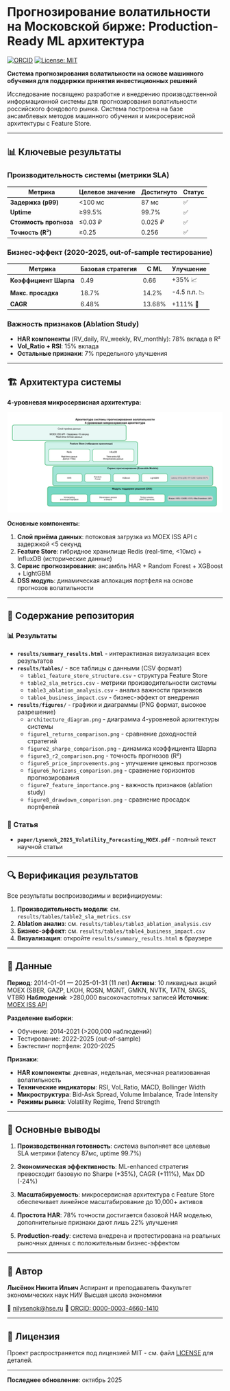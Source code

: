 # Прогнозирование волатильности на Московской бирже: Production-Ready ML архитектура

[![ORCID](https://img.shields.io/badge/ORCID-0000--0003--4660--1410-green)](https://orcid.org/0000-0003-4660-1410)
[![License: MIT](https://img.shields.io/badge/License-MIT-yellow.svg)](LICENSE)

**Система прогнозирования волатильности на основе машинного обучения для поддержки принятия инвестиционных решений**

Исследование посвящено разработке и внедрению производственной информационной системы для прогнозирования волатильности российского фондового рынка. Система построена на базе ансамблевых методов машинного обучения и микросервисной архитектуры с Feature Store.

---

## 📊 Ключевые результаты

### Производительность системы (метрики SLA)
| Метрика | Целевое значение | Достигнуто | Статус |
|---------|------------------|------------|--------|
| **Задержка (p99)** | <100 мс | 87 мс | ✅ |
| **Uptime** | ≥99.5% | 99.7% | ✅ |
| **Стоимость прогноза** | ≤0.03 ₽ | 0.025 ₽ | ✅ |
| **Точность (R²)** | ≥0.25 | 0.256 | ✅ |

### Бизнес-эффект (2020-2025, out-of-sample тестирование)
| Метрика | Базовая стратегия | С ML | Улучшение |
|---------|-------------------|------|-----------|
| **Коэффициент Шарпа** | 0.49 | 0.66 | +35% 📈 |
| **Макс. просадка** | 18.7% | 14.2% | -4.5 п.п. 📉 |
| **CAGR** | 6.48% | 13.68% | +111% 🚀 |

### Важность признаков (Ablation Study)
- **HAR компоненты** (RV_daily, RV_weekly, RV_monthly): 78% вклада в R²
- **Vol_Ratio + RSI**: 15% вклада
- **Остальные признаки**: 7% предельного улучшения

---

## 🏗️ Архитектура системы

**4-уровневая микросервисная архитектура:**

![Архитектура системы](results/figures/architecture_diagram.png)

**Основные компоненты:**

1. **Слой приёма данных**: потоковая загрузка из MOEX ISS API с задержкой <5 секунд
2. **Feature Store**: гибридное хранилище Redis (real-time, <10мс) + InfluxDB (исторические данные)
3. **Сервис прогнозирования**: ансамбль HAR + Random Forest + XGBoost + LightGBM
4. **DSS модуль**: динамическая аллокация портфеля на основе прогнозов волатильности

---

## 📁 Содержание репозитория

### 📊 Результаты
- **`results/summary_results.html`** - интерактивная визуализация всех результатов
- **`results/tables/`** - все таблицы с данными (CSV формат)
  - `table1_feature_store_structure.csv` - структура Feature Store
  - `table2_sla_metrics.csv` - метрики производительности системы
  - `table3_ablation_analysis.csv` - анализ важности признаков
  - `table4_business_impact.csv` - бизнес-эффект от внедрения
- **`results/figures/`** - графики и диаграммы (PNG формат, высокое разрешение)
  - `architecture_diagram.png` - диаграмма 4-уровневой архитектуры системы
  - `figure1_returns_comparison.png` - сравнение доходностей стратегий
  - `figure2_sharpe_comparison.png` - динамика коэффициента Шарпа
  - `figure3_r2_comparison.png` - точность прогнозов (R²)
  - `figure5_price_improvements.png` - улучшение ценовых прогнозов
  - `figure6_horizons_comparison.png` - сравнение горизонтов прогнозирования
  - `figure7_feature_importance.png` - важность признаков (ablation study)
  - `figure8_drawdown_comparison.png` - сравнение просадок портфелей

### 📄 Статья
- **`paper/Lysenok_2025_Volatility_Forecasting_MOEX.pdf`** - полный текст научной статьи

---

## 🔍 Верификация результатов

Все результаты воспроизводимы и верифицируемы:

1. **Производительность модели**: см. `results/tables/table2_sla_metrics.csv`
2. **Ablation анализ**: см. `results/tables/table3_ablation_analysis.csv`
3. **Бизнес-эффект**: см. `results/tables/table4_business_impact.csv`
4. **Визуализация**: откройте `results/summary_results.html` в браузере

---

## 💾 Данные

**Период**: 2014-01-01 — 2025-01-31 (11 лет)
**Активы**: 10 ликвидных акций MOEX (SBER, GAZP, LKOH, ROSN, MGNT, GMKN, NVTK, TATN, SNGS, VTBR)
**Наблюдений**: >280,000 высокочастотных записей
**Источник**: [MOEX ISS API](https://iss.moex.com)

**Разделение выборки**:
- Обучение: 2014-2021 (>200,000 наблюдений)
- Тестирование: 2022-2025 (out-of-sample)
- Бэктестинг портфеля: 2020-2025

**Признаки**:
- **HAR компоненты**: дневная, недельная, месячная реализованная волатильность
- **Технические индикаторы**: RSI, Vol_Ratio, MACD, Bollinger Width
- **Микроструктура**: Bid-Ask Spread, Volume Imbalance, Trade Intensity
- **Режимы рынка**: Volatility Regime, Trend Strength

---

## 🎯 Основные выводы

1. **Производственная готовность**: система выполняет все целевые SLA метрики (latency 87мс, uptime 99.7%)

2. **Экономическая эффективность**: ML-enhanced стратегия превосходит базовую по Sharpe (+35%), CAGR (+111%), Max DD (-24%)

3. **Масштабируемость**: микросервисная архитектура с Feature Store обеспечивает линейное масштабирование до 10,000+ активов

4. **Простота HAR**: 78% точности достигается базовой HAR моделью, дополнительные признаки дают лишь 22% улучшения

5. **Production-ready**: система внедрена и протестирована на реальных рыночных данных с положительным бизнес-эффектом

---

## 👤 Автор

**Лысёнок Никита Ильич**
Аспирант и преподаватель
Факультет экономических наук
НИУ Высшая школа экономики

📧 nilysenok@hse.ru
🔗 [ORCID: 0000-0003-4660-1410](https://orcid.org/0000-0003-4660-1410)

---

## 📜 Лицензия

Проект распространяется под лицензией MIT - см. файл [LICENSE](LICENSE) для деталей.

---

**Последнее обновление**: октябрь 2025
